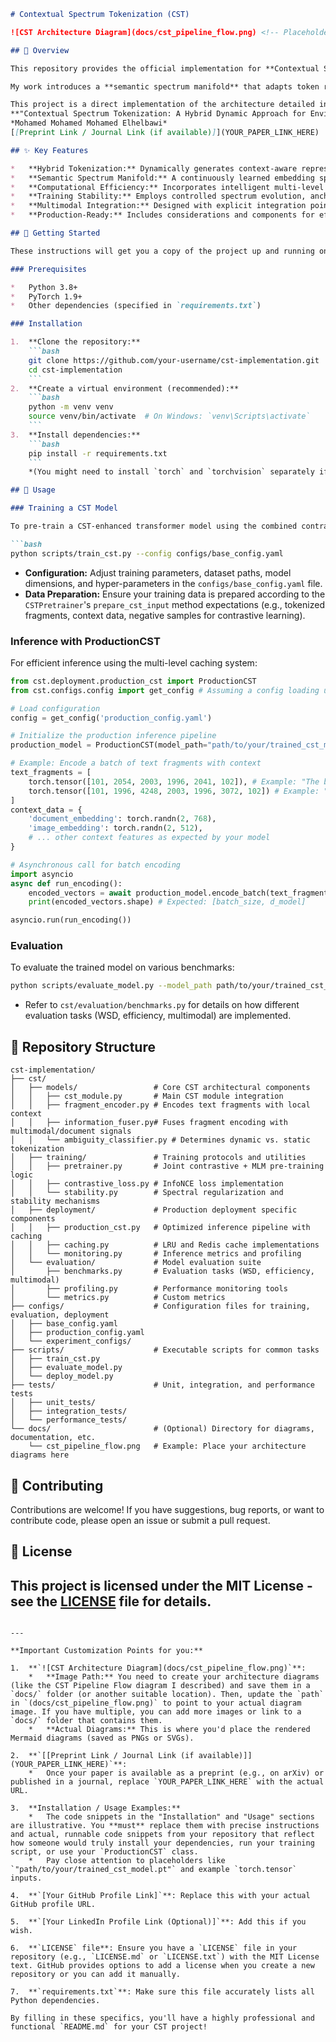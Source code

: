 ```markdown
# Contextual Spectrum Tokenization (CST)

![CST Architecture Diagram](docs/cst_pipeline_flow.png) <!-- Placeholder for your main architecture diagram -->

## 🌟 Overview

This repository provides the official implementation for **Contextual Spectrum Tokenization (CST)**, a novel hybrid dynamic tokenization architecture designed to overcome the limitations of static embedding lookups in modern transformer models. CST selectively applies dynamic, context-aware representations where semantic disambiguation is most critical, significantly enhancing transformer efficiency and semantic fidelity without incurring prohibitive computational costs.

My work introduces a **semantic spectrum manifold** that adapts token representations based on local textual context, document-level signals, and multimodal information. Through intelligent caching, selective activation, and optimized training procedures, CST offers a practical and production-ready solution for more intelligent, environment-aware text representation.

This project is a direct implementation of the architecture detailed in my paper:
**"Contextual Spectrum Tokenization: A Hybrid Dynamic Approach for Environment-Aware Text Representation"**
*Mohamed Mohamed Mohamed Elhelbawi*
[[Preprint Link / Journal Link (if available)]](YOUR_PAPER_LINK_HERE)

## ✨ Key Features

*   **Hybrid Tokenization:** Dynamically generates context-aware representations for ambiguous tokens while leveraging static embeddings for unambiguous ones, balancing fidelity and efficiency.
*   **Semantic Spectrum Manifold:** A continuously learned embedding space that adapts token positions based on rich contextual information (local, document-level, multimodal, user-specific).
*   **Computational Efficiency:** Incorporates intelligent multi-level caching (in-memory LRU, distributed Redis), selective activation based on an Ambiguity Classifier, and lightweight architecture design.
*   **Training Stability:** Employs controlled spectrum evolution, anchor points, and multi-scale training to ensure robust and stable representation learning.
*   **Multimodal Integration:** Designed with explicit integration points for visual, audio, and metadata signals to enrich textual token representations.
*   **Production-Ready:** Includes considerations and components for efficient inference pipelines, comprehensive monitoring, and scalable deployment.

## 🚀 Getting Started

These instructions will get you a copy of the project up and running on your local machine for development and testing purposes.

### Prerequisites

*   Python 3.8+
*   PyTorch 1.9+
*   Other dependencies (specified in `requirements.txt`)

### Installation

1.  **Clone the repository:**
    ```bash
    git clone https://github.com/your-username/cst-implementation.git
    cd cst-implementation
    ```
2.  **Create a virtual environment (recommended):**
    ```bash
    python -m venv venv
    source venv/bin/activate  # On Windows: `venv\Scripts\activate`
    ```
3.  **Install dependencies:**
    ```bash
    pip install -r requirements.txt
    ```
    *(You might need to install `torch` and `torchvision` separately if `pip install -r` has issues, ensuring compatibility with your CUDA version if you plan to use a GPU.)*

## 📖 Usage

### Training a CST Model

To pre-train a CST-enhanced transformer model using the combined contrastive and masked language modeling objective:

```bash
python scripts/train_cst.py --config configs/base_config.yaml
```

*   **Configuration:** Adjust training parameters, dataset paths, model dimensions, and hyper-parameters in the `configs/base_config.yaml` file.
*   **Data Preparation:** Ensure your training data is prepared according to the `CSTPretrainer`'s `prepare_cst_input` method expectations (e.g., tokenized fragments, context data, negative samples for contrastive learning).

### Inference with ProductionCST

For efficient inference using the multi-level caching system:

```python
from cst.deployment.production_cst import ProductionCST
from cst.configs.config import get_config # Assuming a config loading utility

# Load configuration
config = get_config('production_config.yaml')

# Initialize the production inference pipeline
production_model = ProductionCST(model_path="path/to/your/trained_cst_model.pt", config=config)

# Example: Encode a batch of text fragments with context
text_fragments = [
    torch.tensor([101, 2054, 2003, 1996, 2041, 102]), # Example: "The bank is open."
    torch.tensor([101, 1996, 4248, 2003, 1996, 3072, 102]) # Example: "The river bank is muddy."
]
context_data = {
    'document_embedding': torch.randn(2, 768),
    'image_embedding': torch.randn(2, 512),
    # ... other context features as expected by your model
}

# Asynchronous call for batch encoding
import asyncio
async def run_encoding():
    encoded_vectors = await production_model.encode_batch(text_fragments, context_data)
    print(encoded_vectors.shape) # Expected: [batch_size, d_model]

asyncio.run(run_encoding())
```

### Evaluation

To evaluate the trained model on various benchmarks:

```bash
python scripts/evaluate_model.py --model_path path/to/your/trained_cst_model.pt --config configs/evaluation_config.yaml
```

*   Refer to `cst/evaluation/benchmarks.py` for details on how different evaluation tasks (WSD, efficiency, multimodal) are implemented.

## 📁 Repository Structure

```
cst-implementation/
├── cst/
│   ├── models/                 # Core CST architectural components
│   │   ├── cst_module.py       # Main CST module integration
│   │   ├── fragment_encoder.py # Encodes text fragments with local context
│   │   ├── information_fuser.py# Fuses fragment encoding with multimodal/document signals
│   │   └── ambiguity_classifier.py # Determines dynamic vs. static tokenization
│   ├── training/               # Training protocols and utilities
│   │   ├── pretrainer.py       # Joint contrastive + MLM pre-training logic
│   │   ├── contrastive_loss.py # InfoNCE loss implementation
│   │   └── stability.py        # Spectral regularization and stability mechanisms
│   ├── deployment/             # Production deployment specific components
│   │   ├── production_cst.py   # Optimized inference pipeline with caching
│   │   ├── caching.py          # LRU and Redis cache implementations
│   │   └── monitoring.py       # Inference metrics and profiling
│   └── evaluation/             # Model evaluation suite
│       ├── benchmarks.py       # Evaluation tasks (WSD, efficiency, multimodal)
│       ├── profiling.py        # Performance monitoring tools
│       └── metrics.py          # Custom metrics
├── configs/                    # Configuration files for training, evaluation, deployment
│   ├── base_config.yaml
│   ├── production_config.yaml
│   └── experiment_configs/
├── scripts/                    # Executable scripts for common tasks
│   ├── train_cst.py
│   ├── evaluate_model.py
│   └── deploy_model.py
├── tests/                      # Unit, integration, and performance tests
│   ├── unit_tests/
│   ├── integration_tests/
│   └── performance_tests/
└── docs/                       # (Optional) Directory for diagrams, documentation, etc.
    └── cst_pipeline_flow.png   # Example: Place your architecture diagrams here
```

## 🤝 Contributing

Contributions are welcome! If you have suggestions, bug reports, or want to contribute code, please open an issue or submit a pull request.

## 📝 License

This project is licensed under the MIT License - see the [LICENSE](LICENSE) file for details.
---
```

---

**Important Customization Points for you:**

1.  **`![CST Architecture Diagram](docs/cst_pipeline_flow.png)`**:
    *   **Image Path:** You need to create your architecture diagrams (like the CST Pipeline Flow diagram I described) and save them in a `docs/` folder (or another suitable location). Then, update the `path` in `(docs/cst_pipeline_flow.png)` to point to your actual diagram image. If you have multiple, you can add more images or link to a `docs/` folder that contains them.
    *   **Actual Diagrams:** This is where you'd place the rendered Mermaid diagrams (saved as PNGs or SVGs).

2.  **`[[Preprint Link / Journal Link (if available)]](YOUR_PAPER_LINK_HERE)`**:
    *   Once your paper is available as a preprint (e.g., on arXiv) or published in a journal, replace `YOUR_PAPER_LINK_HERE` with the actual URL.

3.  **Installation / Usage Examples:**
    *   The code snippets in the "Installation" and "Usage" sections are illustrative. You **must** replace them with precise instructions and actual, runnable code snippets from your repository that reflect how someone would truly install your dependencies, run your training script, or use your `ProductionCST` class.
    *   Pay close attention to placeholders like `"path/to/your/trained_cst_model.pt"` and example `torch.tensor` inputs.

4.  **`[Your GitHub Profile Link]`**: Replace this with your actual GitHub profile URL.

5.  **`[Your LinkedIn Profile Link (Optional)]`**: Add this if you wish.

6.  **`LICENSE` file**: Ensure you have a `LICENSE` file in your repository (e.g., `LICENSE.md` or `LICENSE.txt`) with the MIT License text. GitHub provides options to add a license when you create a new repository or you can add it manually.

7.  **`requirements.txt`**: Make sure this file accurately lists all Python dependencies.

By filling in these specifics, you'll have a highly professional and functional `README.md` for your CST project!
